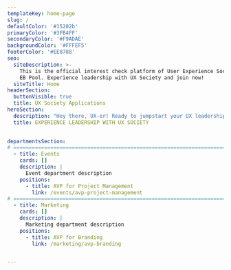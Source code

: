 ```yaml
---
templateKey: home-page
slug: /
defaultColor: '#15202b'
primaryColor: '#3FB4FF'
secondaryColor: '#F9ADAE'
backgroundColor: '#FFFEF5'
footerColor: '#EE8788'
seo:
  siteDescription: >-
    This is the official interest check platform of User Experience Society for
    EB Pool. Experience leadership with UX Society and join now!
  siteTitle: Home
headerSection:
  buttonVisible: true
  title: UX Society Applications
heroSection:
  description: "Hey there, UX-er! Ready to jumpstart your UX leadership career for **A.Y. 2024-2025**? Read through the primer and see which available position would fit you best. 👀 Interested? Don’t forget to apply!"
  title: EXPERIENCE LEADERSHIP WITH UX SOCIETY
  

departmentsSection:
# ====================================================================================================
  - title: Events
    cards: []
    description: |
      Event department description
    positions:
      - title: AVP for Project Management
        link: /events/avp-project-management
# ====================================================================================================
  - title: Marketing
    cards: []
    description: |
      Marketing department description
    positions:
      - title: AVP for Branding
        link: /marketing/avp-branding


---
```

